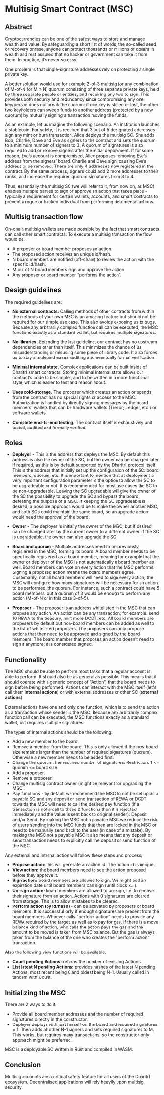 # Multisig Smart Contract (MSC)

## Abstract
Cryptocurrencies can be one of the safest ways to store and manage wealth and value. By safeguarding a short list of words, the so-called seed or recovery phrase, anyone can protect thousands or millions of dollars in wealth and rest assured that no hacker or government can take it from them. In practice, it’s never so easy.

One problem is that single-signature addresses rely on protecting a single private key.

A better solution would use for example 2-of-3 multisig (or any combination of M-of-N for M ≤ N) quorum consisting of three separate private keys, held by three separate people or entities, and requiring any two to sign. This provides both security and redundancy since compromising any one key/person does not break the quorum: if one key is stolen or lost, the other two keyholders can sweep funds to another address (protected by a new quorum) by mutually signing a transaction moving the funds.

As an example, let us imagine the following scenario. An institution launches a stablecoin. For safety, it is required that 3 out of 5 designated addresses sign any mint or burn transaction. Alice deploys the multisig SC. She adds Bob, Charlie, Dave and Eve as signers to the contract and sets the quorum to a minimum number of signers to 3. A quorum of signatures is also required to add or remove signers after the initial deployment. If for some reason, Eve’s account is compromised, Alice proposes removing Eve’s address from the signers’ board. Charlie and Dave sign, causing Eve’s address to be removed. There are only 4 addresses now registered in the contract. By the same process, signers could add 2 more addresses to their ranks, and increase the required quorum signatures from 3 to 4.

Thus, essentially the multisig SC (we will refer to it, from now on, as MSC) enables multiple parties to sign or approve an action that takes place - typically a requirement for certain wallets, accounts, and smart contracts to prevent a rogue or hacked individual from performing detrimental actions.

## Multisig transaction flow
On-chain multisig wallets are made possible by the fact that smart contracts can call other smart contracts. To execute a multisig transaction the flow would be:

* A proposer or board member proposes an action.
* The proposed action receives an unique id/hash.
* N board members are notified (off-chain) to review the action with the specific id/hash.
* M out of N board members sign and approve the action.
* Any proposer or board member “performs the action”.

## Design guidelines
 
The required guidelines are:
* **No external contracts.** Calling methods of other contracts from within the methods of your own MSC is an amazing feature but should not be required for our simple use case. This also avoids exposing us to bugs. Because any arbitrarily complex function call can be executed, the MSC functions exactly as a standard wallet, but requires multiple signatures.

* **No libraries.** Extending the last guideline, our contract has no upstream dependencies other than itself. This minimizes the chance of us misunderstanding or misusing some piece of library code. It also forces us to stay simple and eases auditing and eventually formal verification.

* **Minimal internal state.** Complex applications can be built inside of DharitrI smart contracts. Storing minimal internal state allows our contract’s code to be simpler, and to be written in a more functional style, which is easier to test and reason about.

* **Uses cold-storage.** The proposer which creates an action or spends from the contract has no special rights or access to the MSC. Authorization is handled by directly signing messages by the board members’ wallets that can be hardware wallets (Trezor; Ledger, etc.) or software wallets.

* **Complete end-to-end testing.** The contract itself is exhaustively unit tested, audited and formally verified.

## Roles
* **Deployer** - This is the address that deploys the MSC. By default this address is also the owner of the SC, but the owner can be changed later if required, as this is by default supported by the DharitrI protocol itself. This is the address that initially set up the configuration of the SC: board members, quorum, etc. It is important to mention that at deployment a very important configuration parameter is the option to allow the SC to be upgradeable or not. It is recommended for most use cases the SC to be non-upgradeable. Leaving the SC upgradable will give the owner of the SC the possibility to upgrade the SC and bypass the board, defeating the purpose of a MSC. If keeping the SC upgradeable is desired, a possible approach would be to make the owner another MSC, and both SCs could maintain the same board, so an upgrade action would need the approval of the board.

* **Owner** - The deployer is initially the owner of the MSC, but if desired can be changed later by the current owner to a different owner. If the SC is upgradeable, the owner can also upgrade the SC.

* **Board and quorum** - Multiple addresses need to be previously registered in the MSC, forming its board. A board member needs to be specifically registered as a board member, meaning for example that the owner or deployer of the MSC is not automatically a board member as well. Board members can vote on every action that the MSC performs. Signing a proposed action means the board members agree. Customarily, not all board members will need to sign every action; the MSC will configure how many signatures will be necessary for an action to be performed, the quorum. For instance, such a contract could have 5 board members, but a quorum of 3 would be enough to perform any action (M-of-N or in this case 3-of-5).

* **Proposer** - The proposer is an address whitelisted in the MSC that can propose any action. An action can be any transaction; for example: send 10 REWA to the treasury, mint more DCDT, etc. All board members are proposers by default but non-board members can be added as well to the list of whitelisted proposers. The proposers can only propose actions that then need to be approved and signed by the board members. The board member that proposes an action doesn’t need to sign it anymore; it is considered signed.

## Functionality
The MSC should be able to perform most tasks that a regular account is able to perform. It should also be as general as possible. This means that it should operate with a generic concept of “Action”, that the board needs to sign before being performed. Actions can interact with the MSC itself (let's call them **internal actions**) or with external addresses or other SC (**external actions**).

External actions have one and only one function, which is to send the action as a transaction whose sender is the MSC. Because any arbitrarily complex function call can be executed, the MSC functions exactly as a standard wallet, but requires multiple signatures.

The types of internal actions should be the following:

* Add a new member to the board.
* Remove a member from the board. This is only allowed if the new board size remains larger than the number of required signatures (quorum). Otherwise a new member needs to be added first.
* Change the quorum: the required number of signatures. Restriction: 1 <= quorum <= board size.
* Add a proposer.
* Remove a proposer.
* Change multisig contract owner (might be relevant for upgrading the MSC).
* Pay functions - by default we recommend the MSC to not be set up as a payable SC and any deposit or send transaction of REWA or DCDT towards the MSC will need to call the desired pay function (if a transaction is not a call to these 2 functions then it is rejected immediately and the value is sent back to original sender): Deposit and/or Send. By making the MSC not a payable MSC we reduce the risk of users sending into the MSC funds that then are locked in the MSC or need to be manually send back to the user (in case of a mistake). By making the MSC not a payable MSC it also means that any deposit or send transaction needs to explicitly call the deposit or send function of the MSC.

Any external and internal action will follow these steps and process:

* **Propose action:** this will generate an action id. The action id is unique.
* **View action:** the board members need to see the action proposed before they approve it.
* **Sign action:** board members are allowed to sign. We might add an expiration date until board members can sign (until block x…).
* **Un-sign action:** board members are allowed to un-sign, i.e. to remove their signature from an action. Actions with 0 signatures are cleared from storage. This is to allow mistakes to be cleared.
* **Perform action (by id/hash)** - can be activated by proposers or board members. It is successful only if enough signatures are present from the board members. Whoever calls “perform action” needs to provide any REWA required by the target, as well as to pay for gas. If there is a move balance kind of action, who calls the action pays the gas and the amount to be moved is taken from MSC balance. But the gas is always taken from the balance of the one who creates the "perform action" transaction.

Also the following view functions will be available:
* **Count pending Actions:** returns the number of existing Actions.
* **List latest N pending Actions:** provides hashes of the latest N pending Actions, most recent being 0 and oldest being N-1. Usually called in tandem with Count.

## Initializing the MSC

There are 2 ways to do it:
* Provide all board member addresses and the number of required signatures directly in the constructor.
* Deployer deploys with just herself on the board and required signatures = 1. Then adds all other N-1 signers and sets required signatures to M. This works, but requires many transactions, so the constructor-only approach might be preferred.

MSC is a deployable SC written in Rust and compiled in WASM.

## Conclusion

Multisig accounts are a critical safety feature for all users of the DharitrI ecosystem. Decentralised applications will rely heavily upon multisig security.
